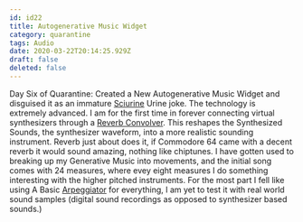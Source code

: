 ```yaml
---
id: id22
title: Autogenerative Music Widget
category: quarantine
tags: Audio
date: 2020-03-22T20:14:25.929Z
draft: false
deleted: false
---
```


Day Six of Quarantine: Created a New Autogenerative Music Widget and disguised it as an immature [Sciurine][1] Urine joke. The technology is extremely advanced. I am for the first time in forever connecting virtual synthesizers through a [Reverb Convolver][2]. This reshapes the Synthesized Sounds, the synthesizer waveform, into a more realistic sounding instrument. Reverb just about does it, if Commodore 64 came with a decent reverb it would sound amazing, nothing like chiptunes. I have gotten used to breaking up my Generative Music into movements, and the initial song comes with 24 measures, where evey eight measures I do something interesting with the higher pitched instruments. For the most part I fell like using A Basic [Arpeggiator][3] for everything, I am yet to test it with real world sound samples (digital sound recordings as opposed to synthesizer based sounds.)

[1]: https://www.dictionary.com/browse/sciurine
[2]: https://tonejs.github.io/docs/13.8.25/Reverb
[3]: https://github.com/Tonejs/Tone.js/wiki/Arpeggiator
